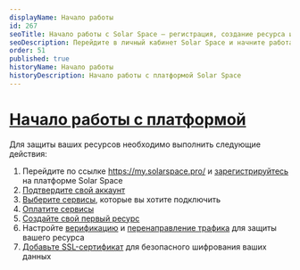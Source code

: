 ```yaml
---
displayName: Начало работы
id: 267
seoTitle: Начало работы с Solar Space — регистрация, создание ресурса и активация
seoDescription: Перейдите в личный кабинет Solar Space и начните работать с платформой. Зарегистрируйтесь, создайте первый ресурс, верифицируйте его и подтвердите свой аккаунт. Выберите нужные сервисы и оплатите защиту, настройте перенаправление трафика или сканирование ресурсов
order: 51
published: true
historyName: Начало работы
historyDescription: Начало работы с платформой Solar Space 
---
```


# [Начало работы с платформой](platform-launch)

Для защиты ваших ресурсов необходимо выполнить следующие действия:

1. Перейдите по ссылке https://my.solarspace.pro/ и [зарегистрируйтесь]([242]) на платформе Solar Space
2. [Подтвердите свой аккаунт]([243])
3. [Выберите сервисы]([208]), которые вы хотите подключить
4. [Оплатите сервисы]([276])
5. [Создайте свой первый ресурс]([205])
6. Настройте [верификацию]([206]) и [перенаправление трафика]([266]) для защиты вашего ресурса
7. [Добавьте SSL-сертификат]([271]) для безопасного шифрования ваших данных
